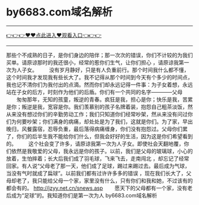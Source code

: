 # by6683.com域名解析

<hr/> <a href="https://github.com/fetiyung/dhjui/issues/3">👉👉👉♥♥点此进入♥观看入口👈👉👉</a><hr/>


那些个不成熟的日子，是你们身边的陪伴；那一次次的错误，你们不计较的为我们买单。请原谅那时的我还很小，经常的惹你们生气，让你们担心 ，请原谅我第一次为人子女。
　　没有岁月静好，只是有人负重前行。那个时间我什么都不懂，这个时间我才发现我有些长大了。我不记得从那个时间到今天有个多少的时间点，我也记不清你们为我付出的点滴。然而你们却永远记得一件事：为子女着想，永远站在子女的后方，时刻作为他们的后盾。你们有一个共同的名字————父母
　　匆匆那年，无知的孩童，叛逆的青春。疯狂是我，担心是你；快乐是我，苦累是你；叛逆是我，宽容是你。我们羡慕别的孩子名牌着装，抱怨自己粗茶淡饭，然从来没有想过你们的辛勤劳动工作；我们只知道你们经常吵架，然从来没有问过你们为何要吵架；你们满身的病痛，却处处是为了我们，这就是你们。为了家，早出晚归，风餐露宿，忍辱负重，最后落得病痛缠身，你们没有抱怨过。父母你们累了，你们的后半生我不能给你们什么，但我会好好的生活，因为这是你们希望看到的。
　　这个社会变了许多，请原谅我第一次为人子女。即使社会天翻地覆，你们依然是我敬爱的父母，我永远是你的孩子。以前，我们是父母的玻璃球，小心的放着，生怕摔着；长大后我们成了羽毛球，飞来飞去，走南闯北 ，却忘记了经常回家。有人说“父母老了那一天，他们成了足球，踢过来踢过去。最后成为气球，当没有气时就成了扁球”。以前我们都有过许许多多的错误 ，现在我们长大了，父母却老了，我只能给父母一个家，家里没有什么，只有你们和我和她，不过该有的都会有的。
  http://jzyy.net.cn/snews.asp
　　愿天下的父母都有一个家，没有老后成为“足球”的。我知道你们是第一次为人
by6683.com域名解析
